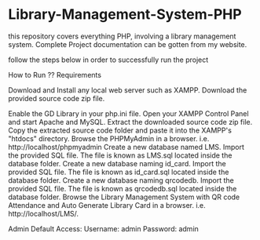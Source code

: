 # Library-Management-System-PHP
this repository covers everything PHP, involving a library management system. Complete Project documentation can be gotten from my website.


follow the steps below in order to successfully run the project

How to Run ??
Requirements

Download and Install any local web server such as XAMPP.
Download the provided source code zip file.

Enable the GD Library in your php.ini file.
Open your XAMPP Control Panel and start Apache and MySQL.
Extract the downloaded source code zip file.
Copy the extracted source code folder and paste it into the XAMPP's "htdocs" directory.
Browse the PHPMyAdmin in a browser. i.e. http://localhost/phpmyadmin
Create a new database named LMS.
Import the provided SQL file. The file is known as LMS.sql located inside the database folder.
Create a new database naming id_card.
Import the provided SQL file. The file is known as id_card.sql located inside the database folder.
Create a new database naming qrcodedb.
Import the provided SQL file. The file is known as qrcodedb.sql located inside the database folder.
Browse the Library Management System with QR code Attendance and Auto Generate Library Card in a browser. i.e. http://localhost/LMS/.

Admin Default Access:
Username: admin
Password: admin
